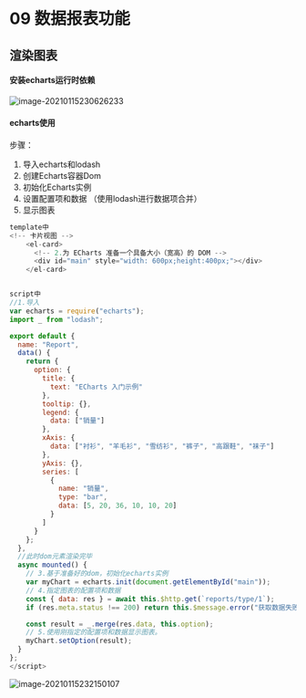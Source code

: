# 09 数据报表功能

## 渲染图表

#### 安装echarts运行时依赖

![image-20210115230626233](http://ruoruochen-img-bed.oss-cn-beijing.aliyuncs.com/img/image-20210115230626233.png)

#### echarts使用

步骤：

1. 导入echarts和lodash
2. 创建Echarts容器Dom
3. 初始化Echarts实例
4. 设置配置项和数据 （使用lodash进行数据项合并）
5. 显示图表

```js
template中
<!-- 卡片视图 -->
    <el-card>
      <!-- 2.为 ECharts 准备一个具备大小（宽高）的 DOM -->
      <div id="main" style="width: 600px;height:400px;"></div>
    </el-card>


script中
//1.导入
var echarts = require("echarts");
import _ from "lodash";

export default {
  name: "Report",
  data() {
    return {
      option: {
        title: {
          text: "ECharts 入门示例"
        },
        tooltip: {},
        legend: {
          data: ["销量"]
        },
        xAxis: {
          data: ["衬衫", "羊毛衫", "雪纺衫", "裤子", "高跟鞋", "袜子"]
        },
        yAxis: {},
        series: [
          {
            name: "销量",
            type: "bar",
            data: [5, 20, 36, 10, 10, 20]
          }
        ]
      }
    };
  },
  //此时dom元素渲染完毕
  async mounted() {
    // 3.基于准备好的dom，初始化echarts实例
    var myChart = echarts.init(document.getElementById("main"));
    // 4.指定图表的配置项和数据
    const { data: res } = await this.$http.get(`reports/type/1`);
    if (res.meta.status !== 200) return this.$message.error("获取数据失败");

    const result = _.merge(res.data, this.option);
    // 5.使用刚指定的配置项和数据显示图表。
    myChart.setOption(result);
  }
};
</script>
```

![image-20210115232150107](http://ruoruochen-img-bed.oss-cn-beijing.aliyuncs.com/img/image-20210115232150107.png)